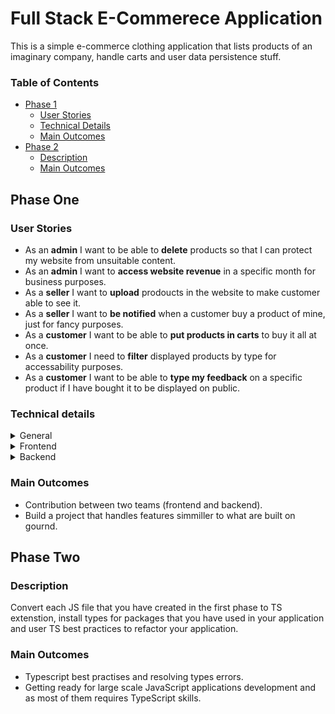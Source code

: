 # Full Stack E-Commerece Application

This is a simple e-commerce clothing application that lists products of an imaginary company, handle carts and user data persistence stuff.

### Table of Contents

-   [Phase 1](#phase-one)
    -   [User Stories](#user-stories)
    -   [Technical Details](#technical-details)
    -   [Main Outcomes](#main-outcomes)
-   [Phase 2](#phase-two)
    -   [Description](#description)
    -   [Main Outcomes](#main-outcomes-1)

## Phase One
### User Stories
- As an **admin** I want to be able to **delete** products so that I can protect my website from unsuitable content.
- As an **admin** I want to **access website revenue** in a specific month for business purposes.
- As a **seller** I want to **upload** prodoucts in the website to make customer able to see it.
- As a **seller** I want to **be notified** when a customer buy a product of mine, just for fancy purposes.
- As a **customer** I want to be able to **put products in carts** to buy it all at once.
- As a **customer** I need to **filter** displayed products by type for accessability purposes.
- As a **customer** I want to be able to **type my feedback** on a specific product if I have bought it to be displayed on public. 

### Technical details
<details>
  <summary>General</summary>
  <ul>
    <li>Your are free to choose whether to use <b>React</b> as application's frontend and <b>Express.js</b> as it's backend or to use <b>Next.js</b> as a Meta framwork</li>
    <li>You can try build this app using another tech stack that is not React-related if you already familier with it and want to use another technology</li>
    <li>Both frontend and backend teams should work together and communicate to figure out API challenges.</li>
    <li>It's your call when it comes to choosing the suitable packages.</li>
    <li>User interface <b>Must be</b> responsive.</li>
  </ul>
</details>
<details>
  <summary>Frontend</summary>
  <ul>
    <li>Atomic CSS Design is <b>Required</b></li>
    <li>Using state that lives outside components approach is <b>Required</b></li>
    <li>Clonning <a href="https://www.levelshoes.com/men/accessories.html">level shoes</a> UI design is <b>Required</b>, and for every button that handles a functionallty that is not required in this task, it is enough to clone the UI only and it is <b>your choice</b> to whether to make it functionally active and connect or not.</li>
  </ul>
</details>

<details>
  <summary>Backend</summary>
  <ul>
    <li>You are free to choose whether to use <b>SQL</b> or <b>NoSQL</b> database</li>
    <li>Api error responses handling system is <b>Required</b></li>
    <li>JWT Authentication is <b>Required</b></li>
    <li>
    Following the provided schema for each modle is <b>Required</b>
    <details>
  <summary>Schemas</summary>
 <pre>
// User
{
  "id": 0000,
  "name": "user",
  "email": "example@example.com",
  "password": "A%h8*/#hk#a",
  "role": "admin"
}
</pre>
<pre>
// Product
{
    "id": 0000,
    "name": "product",
    "type": "T-shirt",
    "price": 0000
}
</pre>
<pre>
// Cart
{
    "user_id": "product",
    "products": [
      "0000",
      "0000",
      "0000"
    ]
}
</pre> 
</details>
    </li>
  </ul>
</details>



### Main Outcomes
- Contribution between two teams (frontend and backend).
- Build a project that handles features simmiller to what are built on gournd.

## Phase Two
### Description
Convert each JS file that you have created in the first phase to TS extenstion, install types for packages that you have used in your application and user TS best practices to refactor your application.
### Main Outcomes
- Typescript best practises and resolving types errors.
- Getting ready for large scale JavaScript applications development and as most of them requires TypeScript skills.
